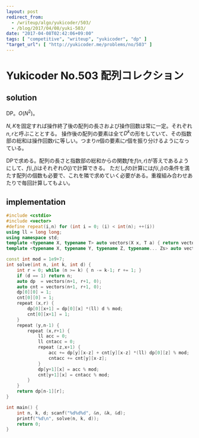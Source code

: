 ```yaml
---
layout: post
redirect_from:
  - /writeup/algo/yukicoder/503/
  - /blog/2017/04/08/yuki-503/
date: "2017-04-08T02:42:06+09:00"
tags: [ "competitive", "writeup", "yukicoder", "dp" ]
"target_url": [ "http://yukicoder.me/problems/no/503" ]
---
```


# Yukicoder No.503 配列コレクション

## solution

DP。$O(N^2)$。

$N, K$を固定すれば操作終了後の配列の長さおよび操作回数は常に一定。それぞれ$n, r$と呼ぶこととする。
操作後の配列の要素は全て$D^k$の形をしていて、その指数部の総和は操作回数$r$に等しい。つまり$n$個の要素に$r$個を振り分けるようになっている。

DPで求める。配列の長さと指数部の総和からの関数$f$を$f(n,r)$が答えであるようにして、$f(i,j)$はそれぞれ$O(j)$で計算できる。
ただし$f$の計算には$f(i,j)$の条件を満たす配列の個数も必要で、これを隣で求めていく必要がある。重複組み合わせあたりで毎回計算してもよい。

## implementation

``` c++
#include <cstdio>
#include <vector>
#define repeat(i,n) for (int i = 0; (i) < int(n); ++(i))
using ll = long long;
using namespace std;
template <typename X, typename T> auto vectors(X x, T a) { return vector<T>(x, a); }
template <typename X, typename Y, typename Z, typename... Zs> auto vectors(X x, Y y, Z z, Zs... zs) { auto cont = vectors(y, z, zs...); return vector<decltype(cont)>(x, cont); }

const int mod = 1e9+7;
int solve(int n, int k, int d) {
    int r = 0; while (n >= k) { n -= k-1; r += 1; }
    if (d == 1) return n;
    auto dp  = vectors(n+1, r+1, 0);
    auto cnt = vectors(n+1, r+1, 0);
    dp[0][0] = 1;
    cnt[0][0] = 1;
    repeat (x,r) {
        dp[0][x+1] = dp[0][x] *(ll) d % mod;
        cnt[0][x+1] = 1;
    }
    repeat (y,n-1) {
        repeat (x,r+1) {
            ll acc = 0;
            ll cntacc = 0;
            repeat (z,x+1) {
                acc += dp[y][x-z] + cnt[y][x-z] *(ll) dp[0][z] % mod;
                cntacc += cnt[y][x-z];
            }
            dp[y+1][x] = acc % mod;
            cnt[y+1][x] = cntacc % mod;
        }
    }
    return dp[n-1][r];
}

int main() {
    int n, k, d; scanf("%d%d%d", &n, &k, &d);
    printf("%d\n", solve(n, k, d));
    return 0;
}
```
